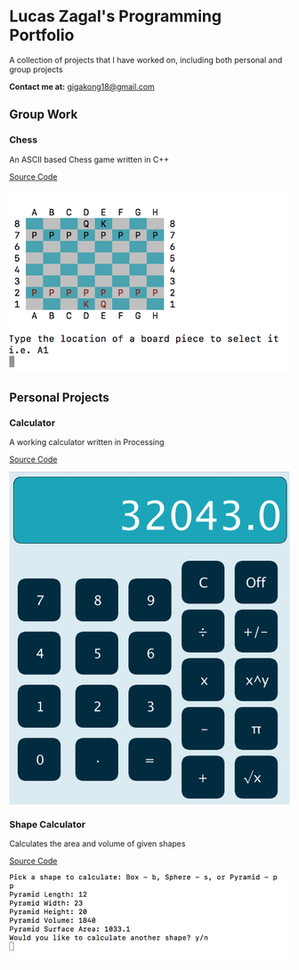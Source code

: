 # Lucas Zagal's Programming Portfolio

A collection of projects that I have worked on, including both personal and group projects

**Contact me at:** gigakong18@gmail.com

## Group Work
### Chess

An ASCII based Chess game written in C++

[Source Code](https://github.com/Arcane-Panda/Chess/blob/master/source/main/chessMain.cpp) 

![Chess App](https://github.com/Arcane-Panda/programmingPortfolio/blob/master/realGUI.png)

## Personal Projects

### Calculator

A working calculator written in Processing

[Source Code](https://github.com/Arcane-Panda/calculator)

![Calculator App](https://github.com/Arcane-Panda/programmingPortfolio/blob/master/calculator.png)

### Shape Calculator

Calculates the area and volume of given shapes

[Source Code](https://github.com/Arcane-Panda/Shape-Calculator)

![Shape App](https://github.com/Arcane-Panda/programmingPortfolio/blob/master/Shape%20Tester.png)
